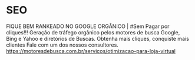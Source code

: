 # SEO
FIQUE BEM RANKEADO NO GOOGLE ORGÂNICO | #Sem Pagar por cliques!!! Geração de tráfego orgânico pelos motores de busca Google, Bing e Yahoo e diretórios de Buscas. Obtenha mais cliques, conquiste mais clientes Fale com um dos nossos consultores. https://motoresdebusca.com.br/servicos/otimizacao-para-loja-virtual
